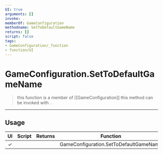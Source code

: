 ```yaml
---
UI: true
arguments: []
invoke: .
memberOf: GameConfiguration
methodname: SetToDefaultGameName
returns: []
script: false
tags:
- GameConfiguration/_function
- function/UI
---
```

# GameConfiguration.SetToDefaultGameName
> this function is a member of [[GameConfiguration]]
> this method can be invoked with `.`
-----
## Usage
|  UI | Script | Returns | Function | Arguments |
|:---:|:------:|-------:|:--------:|:---------|
|✓| ||GameConfiguration.SetToDefaultGameName||
